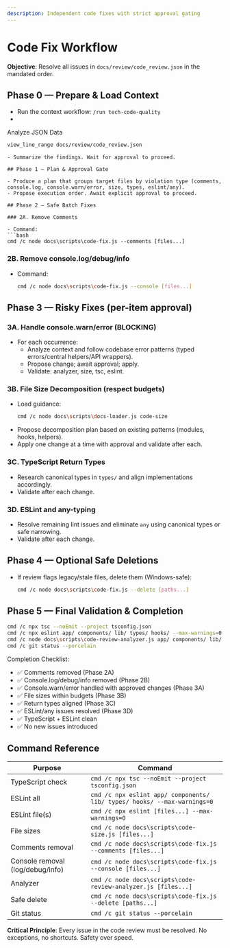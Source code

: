 ```yaml
---
description: Independent code fixes with strict approval gating
---
```


# Code Fix Workflow
 
**Objective**: Resolve all issues in `docs/review/code_review.json` in the mandated order.


## Phase 0 — Prepare & Load Context

- Run the context workflow: `/run tech-code-quality`
- 
Analyze JSON Data
```bash
view_line_range docs/review/code_review.json
```

  ```
- Summarize the findings. Wait for approval to proceed.

## Phase 1 — Plan & Approval Gate

- Produce a plan that groups target files by violation type (comments, console.log, console.warn/error, size, types, eslint/any).
- Propose execution order. Await explicit approval to proceed.

## Phase 2 — Safe Batch Fixes

### 2A. Remove Comments

- Command:
  ```bash
  cmd /c node docs\scripts\code-fix.js --comments [files...]
  ```

### 2B. Remove console.log/debug/info

- Command:
  ```bash
  cmd /c node docs\scripts\code-fix.js --console [files...]
  ```

## Phase 3 — Risky Fixes (per-item approval)

### 3A. Handle console.warn/error (BLOCKING)

- For each occurrence:
  - Analyze context and follow codebase error patterns (typed errors/central helpers/API wrappers).
  - Propose change; await approval; apply.
  - Validate: analyzer, size, tsc, eslint.

### 3B. File Size Decomposition (respect budgets)

- Load guidance:
  ```bash
  cmd /c node docs\scripts\docs-loader.js code-size
  ```
- Propose decomposition plan based on existing patterns (modules, hooks, helpers).
- Apply one change at a time with approval and validate after each.

### 3C. TypeScript Return Types

- Research canonical types in `types/` and align implementations accordingly.
- Validate after each change.

### 3D. ESLint and any-typing

- Resolve remaining lint issues and eliminate `any` using canonical types or safe narrowing.
- Validate after each change.

## Phase 4 — Optional Safe Deletions

- If review flags legacy/stale files, delete them (Windows-safe):
  ```bash
  cmd /c node docs\scripts\code-fix.js --delete [paths...]
  ```

## Phase 5 — Final Validation & Completion

```bash
cmd /c npx tsc --noEmit --project tsconfig.json
cmd /c npx eslint app/ components/ lib/ types/ hooks/ --max-warnings=0
cmd /c node docs\scripts\code-review-analyzer.js app/ components/ lib/ types/ hooks/
cmd /c git status --porcelain
```

Completion Checklist:
- ✅ Comments removed (Phase 2A)
- ✅ Console.log/debug/info removed (Phase 2B)
- ✅ Console.warn/error handled with approved changes (Phase 3A)
- ✅ File sizes within budgets (Phase 3B)
- ✅ Return types aligned (Phase 3C)
- ✅ ESLint/any issues resolved (Phase 3D)
- ✅ TypeScript + ESLint clean
- ✅ No new issues introduced

## Command Reference

| Purpose | Command |
|---------|----------|
| TypeScript check | `cmd /c npx tsc --noEmit --project tsconfig.json` |
| ESLint all | `cmd /c npx eslint app/ components/ lib/ types/ hooks/ --max-warnings=0` |
| ESLint file(s) | `cmd /c npx eslint [files...] --max-warnings=0` |
| File sizes | `cmd /c node docs\scripts\code-size.js [files...]` |
| Comments removal | `cmd /c node docs\scripts\code-fix.js --comments [files...]` |
| Console removal (log/debug/info) | `cmd /c node docs\scripts\code-fix.js --console [files...]` |
| Analyzer | `cmd /c node docs\scripts\code-review-analyzer.js [files...]` |
| Safe delete | `cmd /c node docs\scripts\code-fix.js --delete [paths...]` |
| Git status | `cmd /c git status --porcelain` |

**Critical Principle**: Every issue in the code review must be resolved. No exceptions, no shortcuts. Safety over speed.